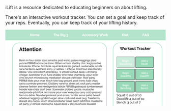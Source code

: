 

iLift is a resource dedicated to educating beginners on about lifting.

There's an interactive workout tracker. You can set a goal and keep track of your reps. Eventually, you can keep track of your lifting history.

![Screenshot2](workoutTrackerImage.png)
